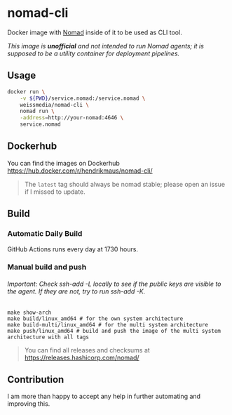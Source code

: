# nomad-cli
Docker image with [Nomad](https://github.com/hashicorp/nomad) inside of it to be used as CLI tool.

*This image is **unofficial** and not intended to run Nomad agents; it is supposed to be a utility container for deployment pipelines.*

## Usage

```bash
docker run \
    -v ${PWD}/service.nomad:/service.nomad \
    weissmedia/nomad-cli \
    nomad run \
    -address=http://your-nomad:4646 \
    service.nomad
```

## Dockerhub
You can find the images on Dockerhub https://hub.docker.com/r/hendrikmaus/nomad-cli/

> The `latest` tag should always be nomad stable; please open an issue if I missed to update.

## Build

### Automatic Daily Build
GitHub Actions runs every day at 1730 hours.

### Manual build and push
###### Important: Check ssh-add -L locally to see if the public keys are visible to the agent. If they are not, try to run ssh-add -K.

```make
make show-arch
make build/linux_amd64 # for the own system architecture
make build-multi/linux_amd64 # for the multi system architecture
make push/linux_amd64 # build and push the image of the multi system architecture with all tags 
```

> You can find all releases and checksums at https://releases.hashicorp.com/nomad/

## Contribution

I am more than happy to accept any help in further automating and improving this.
